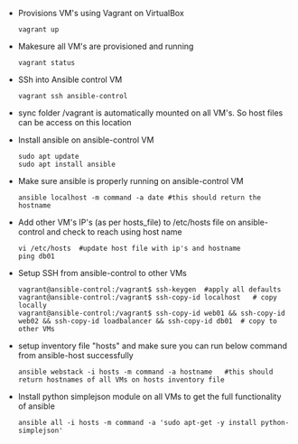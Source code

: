 - Provisions VM's using Vagrant on VirtualBox
    ``` 
    vagrant up 
    ```
- Makesure all VM's are provisioned and running
    ``` 
    vagrant status
    ```
- SSh into Ansible control VM
    ``` 
    vagrant ssh ansible-control
    ```
- sync folder /vagrant is automatically mounted on all VM's. So host files can be access on this location

- Install ansible on ansible-control VM
    ``` 
    sudo apt update
    sudo apt install ansible
    ```
- Make sure ansible is properly running on ansible-control VM
    ``` 
    ansible localhost -m command -a date #this should return the hostname 
    ```
- Add other VM's IP's (as per hosts_file) to /etc/hosts file on ansible-control and check to reach using host name
    ``` 
    vi /etc/hosts  #update host file with ip's and hostname
    ping db01
    ```

- Setup SSH from ansible-control to other VMs
    ```
    vagrant@ansible-control:/vagrant$ ssh-keygen  #apply all defaults
    vagrant@ansible-control:/vagrant$ ssh-copy-id localhost   # copy locally
    vagrant@ansible-control:/vagrant$ ssh-copy-id web01 && ssh-copy-id web02 && ssh-copy-id loadbalancer && ssh-copy-id db01  # copy to other VMs
    ```

- setup inventory file "hosts" and make sure you can run below command from ansible-host successfully
    ```
    ansible webstack -i hosts -m command -a hostname   #this should return hostnames of all VMs on hosts inventory file
    ```

- Install python simplejson module on all VMs to get the full functionality of ansible
    ```
    ansible all -i hosts -m command -a 'sudo apt-get -y install python-simplejson'
    ```
